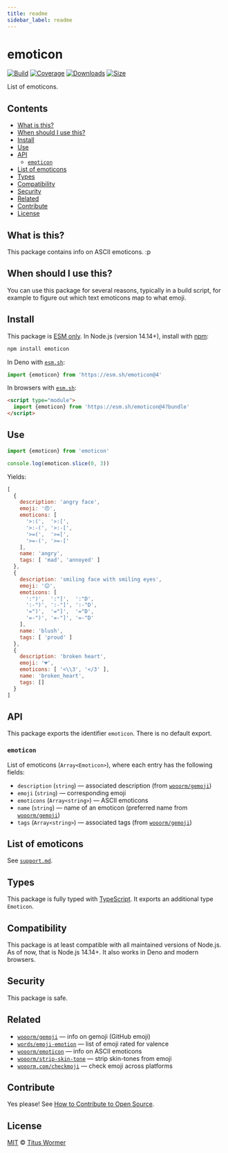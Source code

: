 ```yaml
---
title: readme
sidebar_label: readme
---
```

# emoticon

[![Build][badge-build-image]][badge-build-url]
[![Coverage][badge-coverage-image]][badge-coverage-url]
[![Downloads][badge-downloads-image]][badge-downloads-url]
[![Size][badge-size-image]][badge-size-url]

List of emoticons.

## Contents

* [What is this?](#what-is-this)
* [When should I use this?](#when-should-i-use-this)
* [Install](#install)
* [Use](#use)
* [API](#api)
  * [`emoticon`](#emoticon-1)
* [List of emoticons](#list-of-emoticons)
* [Types](#types)
* [Compatibility](#compatibility)
* [Security](#security)
* [Related](#related)
* [Contribute](#contribute)
* [License](#license)

## What is this?

This package contains info on ASCII emoticons.
:p

## When should I use this?

You can use this package for several reasons, typically in a build script,
for example to figure out which text emoticons map to what emoji.

## Install

This package is [ESM only][github-gist-esm].
In Node.js (version 14.14+), install with [npm][npm-install]:

```sh
npm install emoticon
```

In Deno with [`esm.sh`][esm-sh]:

```js
import {emoticon} from 'https://esm.sh/emoticon@4'
```

In browsers with [`esm.sh`][esm-sh]:

```html
<script type="module">
  import {emoticon} from 'https://esm.sh/emoticon@4?bundle'
</script>
```

## Use

```js
import {emoticon} from 'emoticon'

console.log(emoticon.slice(0, 3))
```

Yields:

```js
[
  {
    description: 'angry face',
    emoji: '😠',
    emoticons: [
      '>:(',  '>:[',
      '>:-(', '>:-[',
      '>=(',  '>=[',
      '>=-(', '>=-['
    ],
    name: 'angry',
    tags: [ 'mad', 'annoyed' ]
  },
  {
    description: 'smiling face with smiling eyes',
    emoji: '😊',
    emoticons: [
      ':")',  ':"]',  ':"D',
      ':-")', ':-"]', ':-"D',
      '=")',  '="]',  '="D',
      '=-")', '=-"]', '=-"D'
    ],
    name: 'blush',
    tags: [ 'proud' ]
  },
  {
    description: 'broken heart',
    emoji: '💔',
    emoticons: [ '<\\3', '</3' ],
    name: 'broken_heart',
    tags: []
  }
]
```

## API

This package exports the identifier `emoticon`.
There is no default export.

### `emoticon`

List of emoticons (`Array<Emoticon>`), where each entry has the following
fields:

* `description` (`string`)
  — associated description (from [`wooorm/gemoji`][github-gemoji])
* `emoji` (`string`)
  — corresponding emoji
* `emoticons` (`Array<string>`)
  — ASCII emoticons
* `name` (`string`)
  — name of an emoticon (preferred name from [`wooorm/gemoji`][github-gemoji])
* `tags` (`Array<string>`)
  — associated tags (from [`wooorm/gemoji`][github-gemoji])

## List of emoticons

See [`support.md`][file-support].

## Types

This package is fully typed with [TypeScript][].
It exports an additional type `Emoticon`.

## Compatibility

This package is at least compatible with all maintained versions of Node.js.
As of now, that is Node.js 14.14+.
It also works in Deno and modern browsers.

## Security

This package is safe.

## Related

* [`wooorm/gemoji`][github-gemoji]
  — info on gemoji (GitHub emoji)
* [`words/emoji-emotion`](https://github.com/words/emoji-emotion)
  — list of emoji rated for valence
* [`wooorm/emoticon`](https://github.com/wooorm/emoticon)
  — info on ASCII emoticons
* [`wooorm/strip-skin-tone`](https://github.com/wooorm/strip-skin-tone)
  — strip skin-tones from emoji
* [`wooorm.com/checkmoji`](https://wooorm.com/checkmoji/)
  — check emoji across platforms

## Contribute

Yes please!
See [How to Contribute to Open Source][open-source-guide-contribute].

## License

[MIT][file-license] © [Titus Wormer][wooorm]

<!-- Definitions -->

[badge-build-image]: https://github.com/wooorm/emoticon/workflows/main/badge.svg

[badge-build-url]: https://github.com/wooorm/emoticon/actions

[badge-coverage-image]: https://img.shields.io/codecov/c/github/wooorm/emoticon.svg

[badge-coverage-url]: https://codecov.io/github/wooorm/emoticon

[badge-downloads-image]: https://img.shields.io/npm/dm/emoticon.svg

[badge-downloads-url]: https://www.npmjs.com/package/emoticon

[badge-size-image]: https://img.shields.io/bundlejs/size/emoticon

[badge-size-url]: https://bundlejs.com/?q=emoticon

[esm-sh]: https://esm.sh

[github-gist-esm]: https://gist.github.com/sindresorhus/a39789f98801d908bbc7ff3ecc99d99c

[file-license]: license

[file-support]: support.md

[npm-install]: https://docs.npmjs.com/cli/install

[typescript]: https://www.typescriptlang.org

[wooorm]: https://wooorm.com

[github-gemoji]: https://github.com/wooorm/gemoji

[open-source-guide-contribute]: https://opensource.guide/how-to-contribute/

